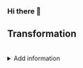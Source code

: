 ### Hi there 👋

<!--
**guilhermeSolski/guilhermeSolski** is a ✨ _special_ ✨ repository because its `README.md` (this file) appears on your GitHub profile.

Here are some ideas to get you started:

- 🔭 I’m currently working on ...
- 🌱 I’m currently learning ...
- 👯 I’m looking to collaborate on ...
- 🤔 I’m looking for help with ...
- 💬 Ask me about ...
- 📫 How to reach me: ...
- 😄 Pronouns: ...
- ⚡ Fun fact: ...
-->

## Transformation
<br>
<details>
    <summary> Add information </summary>
> Dorothy followed her through many of the beautiful rooms in her castle.
>
>> The Witch bade her clean the pots and kettles and sweep the floor and keep the fire fed with wood.
    
</details>
